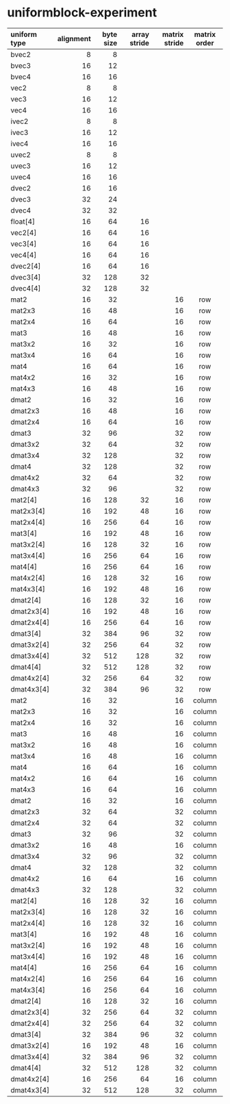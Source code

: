 # uniformblock-experiment

|uniform type|alignment|byte size|array stride|matrix stride|matrix order|
|:-----------|-----:|--------:|-----------:|------------:|:----------:|
|bvec2|8|8||||
|bvec3|16|12||||
|bvec4|16|16||||
|vec2|8|8||||
|vec3|16|12||||
|vec4|16|16||||
|ivec2|8|8||||
|ivec3|16|12||||
|ivec4|16|16||||
|uvec2|8|8||||
|uvec3|16|12||||
|uvec4|16|16||||
|dvec2|16|16||||
|dvec3|32|24||||
|dvec4|32|32||||
|float[4]|16|64|16|||
|vec2[4]|16|64|16|||
|vec3[4]|16|64|16|||
|vec4[4]|16|64|16|||
|dvec2[4]|16|64|16|||
|dvec3[4]|32|128|32|||
|dvec4[4]|32|128|32|||
|mat2|16|32||16|row|
|mat2x3|16|48||16|row|
|mat2x4|16|64||16|row|
|mat3|16|48||16|row|
|mat3x2|16|32||16|row|
|mat3x4|16|64||16|row|
|mat4|16|64||16|row|
|mat4x2|16|32||16|row|
|mat4x3|16|48||16|row|
|dmat2|16|32||16|row|
|dmat2x3|16|48||16|row|
|dmat2x4|16|64||16|row|
|dmat3|32|96||32|row|
|dmat3x2|32|64||32|row|
|dmat3x4|32|128||32|row|
|dmat4|32|128||32|row|
|dmat4x2|32|64||32|row|
|dmat4x3|32|96||32|row|
|mat2[4]|16|128|32|16|row|
|mat2x3[4]|16|192|48|16|row|
|mat2x4[4]|16|256|64|16|row|
|mat3[4]|16|192|48|16|row|
|mat3x2[4]|16|128|32|16|row|
|mat3x4[4]|16|256|64|16|row|
|mat4[4]|16|256|64|16|row|
|mat4x2[4]|16|128|32|16|row|
|mat4x3[4]|16|192|48|16|row|
|dmat2[4]|16|128|32|16|row|
|dmat2x3[4]|16|192|48|16|row|
|dmat2x4[4]|16|256|64|16|row|
|dmat3[4]|32|384|96|32|row|
|dmat3x2[4]|32|256|64|32|row|
|dmat3x4[4]|32|512|128|32|row|
|dmat4[4]|32|512|128|32|row|
|dmat4x2[4]|32|256|64|32|row|
|dmat4x3[4]|32|384|96|32|row|
|mat2|16|32||16|column|
|mat2x3|16|32||16|column|
|mat2x4|16|32||16|column|
|mat3|16|48||16|column|
|mat3x2|16|48||16|column|
|mat3x4|16|48||16|column|
|mat4|16|64||16|column|
|mat4x2|16|64||16|column|
|mat4x3|16|64||16|column|
|dmat2|16|32||16|column|
|dmat2x3|32|64||32|column|
|dmat2x4|32|64||32|column|
|dmat3|32|96||32|column|
|dmat3x2|16|48||16|column|
|dmat3x4|32|96||32|column|
|dmat4|32|128||32|column|
|dmat4x2|16|64||16|column|
|dmat4x3|32|128||32|column|
|mat2[4]|16|128|32|16|column|
|mat2x3[4]|16|128|32|16|column|
|mat2x4[4]|16|128|32|16|column|
|mat3[4]|16|192|48|16|column|
|mat3x2[4]|16|192|48|16|column|
|mat3x4[4]|16|192|48|16|column|
|mat4[4]|16|256|64|16|column|
|mat4x2[4]|16|256|64|16|column|
|mat4x3[4]|16|256|64|16|column|
|dmat2[4]|16|128|32|16|column|
|dmat2x3[4]|32|256|64|32|column|
|dmat2x4[4]|32|256|64|32|column|
|dmat3[4]|32|384|96|32|column|
|dmat3x2[4]|16|192|48|16|column|
|dmat3x4[4]|32|384|96|32|column|
|dmat4[4]|32|512|128|32|column|
|dmat4x2[4]|16|256|64|16|column|
|dmat4x3[4]|32|512|128|32|column|
